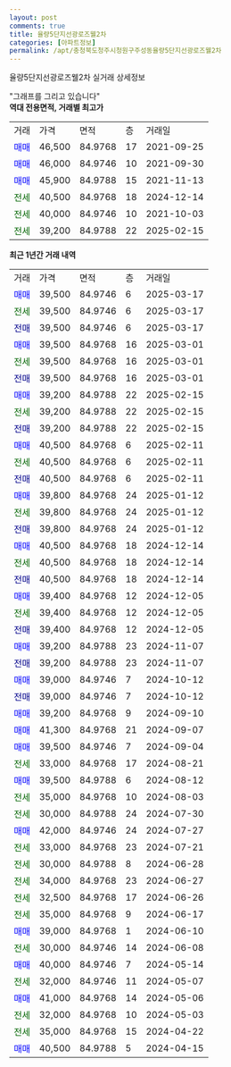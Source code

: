 ```yaml
---
layout: post
comments: true
title: 율량5단지선광로즈웰2차
categories: [아파트정보]
permalink: /apt/충청북도청주시청원구주성동율량5단지선광로즈웰2차
---
```


율량5단지선광로즈웰2차 실거래 상세정보

<script type="text/javascript">
  google.charts.load('current', {'packages':['line', 'corechart']});
  google.charts.setOnLoadCallback(drawChart);

  function drawChart() {
    var data = new google.visualization.DataTable();
    data.addColumn('date', '거래일');
    data.addColumn('number', "매매");
    data.addColumn('number', "전세");
    data.addColumn('number', "전매");

    data.addRows([[new Date(Date.parse("2025-03-17")), 39500, null, null], [new Date(Date.parse("2025-03-17")), null, 39500, null], [new Date(Date.parse("2025-03-17")), null, null, 39500], [new Date(Date.parse("2025-03-01")), 39500, null, null], [new Date(Date.parse("2025-03-01")), null, 39500, null], [new Date(Date.parse("2025-03-01")), null, null, 39500], [new Date(Date.parse("2025-02-15")), 39200, null, null], [new Date(Date.parse("2025-02-15")), null, 39200, null], [new Date(Date.parse("2025-02-15")), null, null, 39200], [new Date(Date.parse("2025-02-11")), 40500, null, null], [new Date(Date.parse("2025-02-11")), null, 40500, null], [new Date(Date.parse("2025-02-11")), null, null, 40500], [new Date(Date.parse("2025-01-12")), 39800, null, null], [new Date(Date.parse("2025-01-12")), null, 39800, null], [new Date(Date.parse("2025-01-12")), null, null, 39800], [new Date(Date.parse("2024-12-14")), 40500, null, null], [new Date(Date.parse("2024-12-14")), null, 40500, null], [new Date(Date.parse("2024-12-14")), null, null, 40500], [new Date(Date.parse("2024-12-05")), 39400, null, null], [new Date(Date.parse("2024-12-05")), null, 39400, null], [new Date(Date.parse("2024-12-05")), null, null, 39400], [new Date(Date.parse("2024-11-07")), 39200, null, null], [new Date(Date.parse("2024-11-07")), null, null, 39200], [new Date(Date.parse("2024-10-12")), 39000, null, null], [new Date(Date.parse("2024-10-12")), null, null, 39000], [new Date(Date.parse("2024-09-10")), 39200, null, null], [new Date(Date.parse("2024-09-07")), 41300, null, null], [new Date(Date.parse("2024-09-04")), 39500, null, null], [new Date(Date.parse("2024-08-21")), null, 33000, null], [new Date(Date.parse("2024-08-12")), 39500, null, null], [new Date(Date.parse("2024-08-03")), null, 35000, null], [new Date(Date.parse("2024-07-30")), null, 30000, null], [new Date(Date.parse("2024-07-27")), 42000, null, null], [new Date(Date.parse("2024-07-21")), null, 33000, null], [new Date(Date.parse("2024-06-28")), null, 30000, null], [new Date(Date.parse("2024-06-27")), null, 34000, null], [new Date(Date.parse("2024-06-26")), null, 32500, null], [new Date(Date.parse("2024-06-17")), null, 35000, null], [new Date(Date.parse("2024-06-10")), 39000, null, null], [new Date(Date.parse("2024-06-08")), null, 30000, null], [new Date(Date.parse("2024-05-14")), 40000, null, null], [new Date(Date.parse("2024-05-07")), null, 32000, null], [new Date(Date.parse("2024-05-06")), 41000, null, null], [new Date(Date.parse("2024-05-03")), null, 32000, null], [new Date(Date.parse("2024-04-22")), null, 35000, null], [new Date(Date.parse("2024-04-15")), 40500, null, null]]);

    var options = {
      hAxis: {
        format: 'yyyy/MM/dd'
      },    
      lineWidth: 0,
      pointsVisible: true,    
      title: '최근 1년간 유형별 실거래가 분포',
      legend: { position: 'bottom' }
    };

    var formatter = new google.visualization.NumberFormat({pattern:'###,###'} );
    formatter.format(data, 1);
    formatter.format(data, 2);
    
    setTimeout(function() {
        var chart = new google.visualization.LineChart(document.getElementById('columnchart_material'));
        chart.draw(data, (options));
        document.getElementById('loading').style.display = 'none';
    }, 200);
  }
</script>


<div id="loading" style="z-index:20; display: block; margin-left: 0px">"그래프를 그리고 있습니다"</div>
<div id="columnchart_material" style="width: 95%; margin-left: 0px; display: block"></div>
<!-- contents start -->
<b>역대 전용면적, 거래별 최고가</b>
<table class="sortable">
    <tr>
      <td>거래</td>
      <td>가격</td>
      <td>면적</td>
      <td>층</td>
      <td>거래일</td>
    </tr>
        <tr>
          <td><a style="color: blue">매매</a></td>
          <td>46,500</td>
          <td>84.9768</td>
          <td>17</td>
          <td>2021-09-25</td>
        </tr>            <tr>
          <td><a style="color: blue">매매</a></td>
          <td>46,000</td>
          <td>84.9746</td>
          <td>10</td>
          <td>2021-09-30</td>
        </tr>            <tr>
          <td><a style="color: blue">매매</a></td>
          <td>45,900</td>
          <td>84.9788</td>
          <td>15</td>
          <td>2021-11-13</td>
        </tr>        
        <tr>
              <td><a style="color: darkgreen">전세</a></td>
              <td>40,500</td>
              <td>84.9768</td>
              <td>18</td>
              <td>2024-12-14</td>
            </tr>            <tr>
              <td><a style="color: darkgreen">전세</a></td>
              <td>40,000</td>
              <td>84.9746</td>
              <td>10</td>
              <td>2021-10-03</td>
            </tr>            <tr>
              <td><a style="color: darkgreen">전세</a></td>
              <td>39,200</td>
              <td>84.9788</td>
              <td>22</td>
              <td>2025-02-15</td>
            </tr>        
    
</table>

<b>최근 1년간 거래 내역</b>

<table class="sortable">
    <tr>
      <td>거래</td>
      <td>가격</td>
      <td>면적</td>
      <td>층</td>
      <td>거래일</td>
    </tr>
    <tr>
      <td><a style="color: blue">매매</a></td>
      <td>39,500</td>
      <td>84.9746</td>
      <td>6</td>
      <td>2025-03-17</td>
    </tr>          <tr>
      <td><a style="color: darkgreen">전세</a></td>
      <td>39,500</td>
      <td>84.9746</td>
      <td>6</td>
      <td>2025-03-17</td>
    </tr>          <tr>
      <td><a style="color: darkblue">전매</a></td>
      <td>39,500</td>
      <td>84.9746</td>
      <td>6</td>
      <td>2025-03-17</td>
    </tr>          <tr>
      <td><a style="color: blue">매매</a></td>
      <td>39,500</td>
      <td>84.9768</td>
      <td>16</td>
      <td>2025-03-01</td>
    </tr>          <tr>
      <td><a style="color: darkgreen">전세</a></td>
      <td>39,500</td>
      <td>84.9768</td>
      <td>16</td>
      <td>2025-03-01</td>
    </tr>          <tr>
      <td><a style="color: darkblue">전매</a></td>
      <td>39,500</td>
      <td>84.9768</td>
      <td>16</td>
      <td>2025-03-01</td>
    </tr>          <tr>
      <td><a style="color: blue">매매</a></td>
      <td>39,200</td>
      <td>84.9788</td>
      <td>22</td>
      <td>2025-02-15</td>
    </tr>          <tr>
      <td><a style="color: darkgreen">전세</a></td>
      <td>39,200</td>
      <td>84.9788</td>
      <td>22</td>
      <td>2025-02-15</td>
    </tr>          <tr>
      <td><a style="color: darkblue">전매</a></td>
      <td>39,200</td>
      <td>84.9788</td>
      <td>22</td>
      <td>2025-02-15</td>
    </tr>          <tr>
      <td><a style="color: blue">매매</a></td>
      <td>40,500</td>
      <td>84.9768</td>
      <td>6</td>
      <td>2025-02-11</td>
    </tr>          <tr>
      <td><a style="color: darkgreen">전세</a></td>
      <td>40,500</td>
      <td>84.9768</td>
      <td>6</td>
      <td>2025-02-11</td>
    </tr>          <tr>
      <td><a style="color: darkblue">전매</a></td>
      <td>40,500</td>
      <td>84.9768</td>
      <td>6</td>
      <td>2025-02-11</td>
    </tr>          <tr>
      <td><a style="color: blue">매매</a></td>
      <td>39,800</td>
      <td>84.9768</td>
      <td>24</td>
      <td>2025-01-12</td>
    </tr>          <tr>
      <td><a style="color: darkgreen">전세</a></td>
      <td>39,800</td>
      <td>84.9768</td>
      <td>24</td>
      <td>2025-01-12</td>
    </tr>          <tr>
      <td><a style="color: darkblue">전매</a></td>
      <td>39,800</td>
      <td>84.9768</td>
      <td>24</td>
      <td>2025-01-12</td>
    </tr>          <tr>
      <td><a style="color: blue">매매</a></td>
      <td>40,500</td>
      <td>84.9768</td>
      <td>18</td>
      <td>2024-12-14</td>
    </tr>          <tr>
      <td><a style="color: darkgreen">전세</a></td>
      <td>40,500</td>
      <td>84.9768</td>
      <td>18</td>
      <td>2024-12-14</td>
    </tr>          <tr>
      <td><a style="color: darkblue">전매</a></td>
      <td>40,500</td>
      <td>84.9768</td>
      <td>18</td>
      <td>2024-12-14</td>
    </tr>          <tr>
      <td><a style="color: blue">매매</a></td>
      <td>39,400</td>
      <td>84.9768</td>
      <td>12</td>
      <td>2024-12-05</td>
    </tr>          <tr>
      <td><a style="color: darkgreen">전세</a></td>
      <td>39,400</td>
      <td>84.9768</td>
      <td>12</td>
      <td>2024-12-05</td>
    </tr>          <tr>
      <td><a style="color: darkblue">전매</a></td>
      <td>39,400</td>
      <td>84.9768</td>
      <td>12</td>
      <td>2024-12-05</td>
    </tr>          <tr>
      <td><a style="color: blue">매매</a></td>
      <td>39,200</td>
      <td>84.9788</td>
      <td>23</td>
      <td>2024-11-07</td>
    </tr>          <tr>
      <td><a style="color: darkblue">전매</a></td>
      <td>39,200</td>
      <td>84.9788</td>
      <td>23</td>
      <td>2024-11-07</td>
    </tr>          <tr>
      <td><a style="color: blue">매매</a></td>
      <td>39,000</td>
      <td>84.9746</td>
      <td>7</td>
      <td>2024-10-12</td>
    </tr>          <tr>
      <td><a style="color: darkblue">전매</a></td>
      <td>39,000</td>
      <td>84.9746</td>
      <td>7</td>
      <td>2024-10-12</td>
    </tr>          <tr>
      <td><a style="color: blue">매매</a></td>
      <td>39,200</td>
      <td>84.9768</td>
      <td>9</td>
      <td>2024-09-10</td>
    </tr>          <tr>
      <td><a style="color: blue">매매</a></td>
      <td>41,300</td>
      <td>84.9768</td>
      <td>21</td>
      <td>2024-09-07</td>
    </tr>          <tr>
      <td><a style="color: blue">매매</a></td>
      <td>39,500</td>
      <td>84.9746</td>
      <td>7</td>
      <td>2024-09-04</td>
    </tr>          <tr>
      <td><a style="color: darkgreen">전세</a></td>
      <td>33,000</td>
      <td>84.9768</td>
      <td>17</td>
      <td>2024-08-21</td>
    </tr>          <tr>
      <td><a style="color: blue">매매</a></td>
      <td>39,500</td>
      <td>84.9788</td>
      <td>6</td>
      <td>2024-08-12</td>
    </tr>          <tr>
      <td><a style="color: darkgreen">전세</a></td>
      <td>35,000</td>
      <td>84.9768</td>
      <td>10</td>
      <td>2024-08-03</td>
    </tr>          <tr>
      <td><a style="color: darkgreen">전세</a></td>
      <td>30,000</td>
      <td>84.9788</td>
      <td>24</td>
      <td>2024-07-30</td>
    </tr>          <tr>
      <td><a style="color: blue">매매</a></td>
      <td>42,000</td>
      <td>84.9746</td>
      <td>24</td>
      <td>2024-07-27</td>
    </tr>          <tr>
      <td><a style="color: darkgreen">전세</a></td>
      <td>33,000</td>
      <td>84.9768</td>
      <td>23</td>
      <td>2024-07-21</td>
    </tr>          <tr>
      <td><a style="color: darkgreen">전세</a></td>
      <td>30,000</td>
      <td>84.9788</td>
      <td>8</td>
      <td>2024-06-28</td>
    </tr>          <tr>
      <td><a style="color: darkgreen">전세</a></td>
      <td>34,000</td>
      <td>84.9768</td>
      <td>23</td>
      <td>2024-06-27</td>
    </tr>          <tr>
      <td><a style="color: darkgreen">전세</a></td>
      <td>32,500</td>
      <td>84.9768</td>
      <td>17</td>
      <td>2024-06-26</td>
    </tr>          <tr>
      <td><a style="color: darkgreen">전세</a></td>
      <td>35,000</td>
      <td>84.9768</td>
      <td>9</td>
      <td>2024-06-17</td>
    </tr>          <tr>
      <td><a style="color: blue">매매</a></td>
      <td>39,000</td>
      <td>84.9768</td>
      <td>1</td>
      <td>2024-06-10</td>
    </tr>          <tr>
      <td><a style="color: darkgreen">전세</a></td>
      <td>30,000</td>
      <td>84.9746</td>
      <td>14</td>
      <td>2024-06-08</td>
    </tr>          <tr>
      <td><a style="color: blue">매매</a></td>
      <td>40,000</td>
      <td>84.9746</td>
      <td>7</td>
      <td>2024-05-14</td>
    </tr>          <tr>
      <td><a style="color: darkgreen">전세</a></td>
      <td>32,000</td>
      <td>84.9746</td>
      <td>11</td>
      <td>2024-05-07</td>
    </tr>          <tr>
      <td><a style="color: blue">매매</a></td>
      <td>41,000</td>
      <td>84.9768</td>
      <td>14</td>
      <td>2024-05-06</td>
    </tr>          <tr>
      <td><a style="color: darkgreen">전세</a></td>
      <td>32,000</td>
      <td>84.9768</td>
      <td>10</td>
      <td>2024-05-03</td>
    </tr>          <tr>
      <td><a style="color: darkgreen">전세</a></td>
      <td>35,000</td>
      <td>84.9768</td>
      <td>15</td>
      <td>2024-04-22</td>
    </tr>          <tr>
      <td><a style="color: blue">매매</a></td>
      <td>40,500</td>
      <td>84.9788</td>
      <td>5</td>
      <td>2024-04-15</td>
    </tr>      </table>
<!-- contents end -->    


